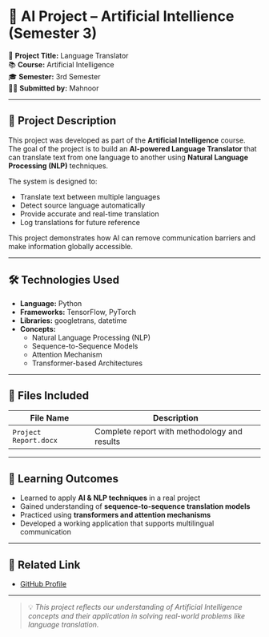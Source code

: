 # 🤖 AI Project – Artificial Intellience (Semester 3)

📌 **Project Title:** Language Translator  
📚 **Course:** Artificial Intelligence  
🎓 **Semester:** 3rd Semester  
👩‍💻 **Submitted by:** Mahnoor

---

## 🧠 Project Description

This project was developed as part of the **Artificial Intelligence** course.  
The goal of the project is to build an **AI-powered Language Translator** that can translate text from one language to another using **Natural Language Processing (NLP)** techniques.  

The system is designed to:  
- Translate text between multiple languages  
- Detect source language automatically  
- Provide accurate and real-time translation  
- Log translations for future reference  

This project demonstrates how AI can remove communication barriers and make information globally accessible.  

---

## 🛠️ Technologies Used

- **Language:** Python  
- **Frameworks:** TensorFlow, PyTorch  
- **Libraries:** googletrans, datetime  
- **Concepts:**  
  - Natural Language Processing (NLP)  
  - Sequence-to-Sequence Models  
  - Attention Mechanism  
  - Transformer-based Architectures  

---

## 📂 Files Included

| File Name                | Description |
|--------------------------|-------------|
| `Project Report.docx` | Complete report with methodology and results |

---

## 🎯 Learning Outcomes

- Learned to apply **AI & NLP techniques** in a real project  
- Gained understanding of **sequence-to-sequence translation models**  
- Practiced using **transformers and attention mechanisms**  
- Developed a working application that supports multilingual communication  

---

## 🔗 Related Link

- [GitHub Profile](https://github.com/mahnoor-cs6767)

---

> 💡 *This project reflects our understanding of Artificial Intelligence concepts and their application in solving real-world problems like language translation.*
